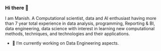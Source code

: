 ### Hi there 👋 
I am Manish. A Computational scientist, data and AI enthusiast having more than 7 year total experience in data analysis, programming, Reporting & BI, data engineering, data science with interest in learning new computational methods, techniques, and  technologies and their applications.
<!--
**Mnlohani/Mnlohani** is a ✨ _special_ ✨ repository because its `README.md` (this file) appears on your GitHub profile.

Here are some ideas to get you started:
-->
- 🔭 I’m currently working on Data Engineering aspects.
<!--
- 🌱 I’m currently learning more in feature engineering, data analysis, and data structures in python.

- 👯 I’m looking to collaborate on ...
- 🤔 I’m looking for help with ...
- 💬 Ask me about ...
- 📫 How to reach me: ...
- 😄 Pronouns: ...
- ⚡ Fun fact: ...
-->

